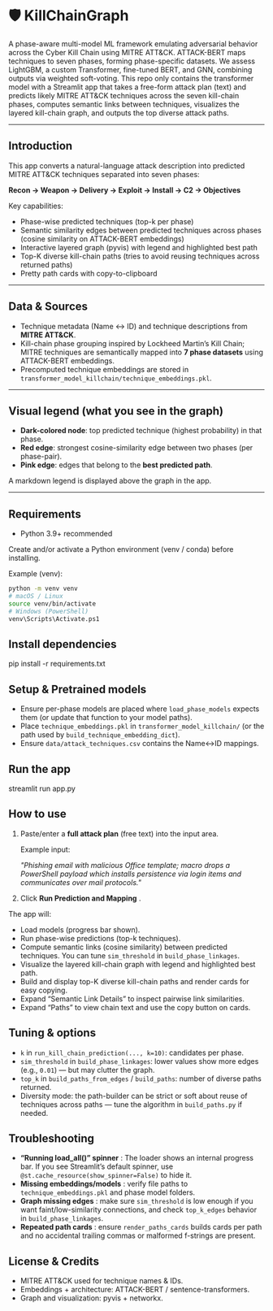 # 🛡️ KillChainGraph

A phase-aware multi-model ML framework emulating adversarial behavior across the Cyber Kill Chain using MITRE ATT&CK. ATTACK-BERT maps techniques to seven phases, forming phase-specific datasets. We assess LightGBM, a custom Transformer, fine-tuned BERT, and GNN, combining outputs via weighted soft-voting. This repo only contains the transformer model with a Streamlit app that takes a free-form attack plan (text) and predicts likely MITRE ATT&CK techniques across the seven kill-chain phases, computes semantic links between techniques, visualizes the layered kill-chain graph, and outputs the top diverse attack paths.

---

## Introduction

This app converts a natural-language attack description into predicted MITRE ATT&CK techniques separated into seven phases:

**Recon → Weapon → Delivery → Exploit → Install → C2 → Objectives**

Key capabilities:

- Phase-wise predicted techniques (top-k per phase)
- Semantic similarity edges between predicted techniques across phases (cosine similarity on ATTACK-BERT embeddings)
- Interactive layered graph (pyvis) with legend and highlighted best path
- Top-K diverse kill-chain paths (tries to avoid reusing techniques across returned paths)
- Pretty path cards with copy-to-clipboard

---

## Data & Sources

- Technique metadata (Name ↔ ID) and technique descriptions from **MITRE ATT&CK**.
- Kill-chain phase grouping inspired by Lockheed Martin’s Kill Chain; MITRE techniques are semantically mapped into **7 phase datasets** using ATTACK-BERT embeddings.
- Precomputed technique embeddings are stored in `transformer_model_killchain/technique_embeddings.pkl`.

---

## Visual legend (what you see in the graph)

- **Dark-colored node**: top predicted technique (highest probability) in that phase.
- **Red edge**: strongest cosine-similarity edge between two phases (per phase-pair).
- **Pink edge**: edges that belong to the **best predicted path**.

A markdown legend is displayed above the graph in the app.

---

## Requirements

- Python 3.9+ recommended

Create and/or activate a Python environment (venv / conda) before installing.

Example (venv):

```bash
python -m venv venv
# macOS / Linux
source venv/bin/activate
# Windows (PowerShell)
venv\Scripts\Activate.ps1
```

## Install dependencies

pip install -r requirements.txt

## Setup & Pretrained models

- Ensure per-phase models are placed where `load_phase_models` expects them (or update that function to your model paths).
- Place `technique_embeddings.pkl` in `transformer_model_killchain/` (or the path used by `build_technique_embedding_dict`).
- Ensure `data/attack_techniques.csv` contains the Name↔ID mappings.

## Run the app

streamlit run app.py

## How to use

1. Paste/enter a **full attack plan** (free text) into the input area.

   Example input:

   _"Phishing email with malicious Office template; macro drops a PowerShell payload which installs persistence via login items and communicates over mail protocols."_

2. Click **Run Prediction and Mapping** .

The app will:

- Load models (progress bar shown).
- Run phase-wise predictions (top-k techniques).
- Compute semantic links (cosine similarity) between predicted techniques. You can tune `sim_threshold` in `build_phase_linkages`.
- Visualize the layered kill-chain graph with legend and highlighted best path.
- Build and display top-K diverse kill-chain paths and render cards for easy copying.
- Expand “Semantic Link Details” to inspect pairwise link similarities.
- Expand “Paths” to view chain text and use the copy button on cards.

## Tuning & options

- `k` in `run_kill_chain_prediction(..., k=10)`: candidates per phase.
- `sim_threshold` in `build_phase_linkages`: lower values show more edges (e.g., `0.01`) — but may clutter the graph.
- `top_k` in `build_paths_from_edges` / `build_paths`: number of diverse paths returned.
- Diversity mode: the path-builder can be strict or soft about reuse of techniques across paths — tune the algorithm in `build_paths.py` if needed.

## Troubleshooting

- **“Running load_all()” spinner** : The loader shows an internal progress bar. If you see Streamlit’s default spinner, use `@st.cache_resource(show_spinner=False)` to hide it.
- **Missing embeddings/models** : verify file paths to `technique_embeddings.pkl` and phase model folders.
- **Graph missing edges** : make sure `sim_threshold` is low enough if you want faint/low-similarity connections, and check `top_k_edges` behavior in `build_phase_linkages`.
- **Repeated path cards** : ensure `render_paths_cards` builds cards per path and no accidental trailing commas or malformed f-strings are present.

## License & Credits

- MITRE ATT&CK used for technique names & IDs.
- Embeddings + architecture: ATTACK-BERT / sentence-transformers.
- Graph and visualization: pyvis + networkx.

